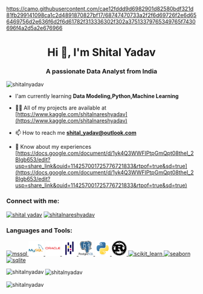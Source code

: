 https://camo.githubusercontent.com/cae12fddd9d6982901d82580bdf321d81fb299141098ca1c2d4891870827bf17/68747470733a2f2f6d69726f2e6d656469756d2e636f6d2f6d61782f313336302f302a37513379765349765f7430696f4a2d5a2e676966
<h1 align="center">Hi 👋, I'm Shital Yadav</h1>
<h3 align="center">A passionate Data Analyst from India</h3>

<p align="left"> <img src="https://komarev.com/ghpvc/?username=shitalnyadav&label=Profile%20views&color=0e75b6&style=flat" alt="shitalnyadav" /> </p>

- I'am currently learning **Data Modeling,Python,Machine Learning**

- 👨‍💻 All of my projects are available at [https://www.kaggle.com/shitalnareshyadav](https://www.kaggle.com/shitalnareshyadav)

- 📫 How to reach me **shital_yadav@outlook.com**

- 📄 Know about my experiences [https://docs.google.com/document/d/1yk4Q3WWFIPtpGmQpt08theI_2BIgb653/edit?usp=share_link&ouid=114257001725776721833&rtpof=true&sd=true](https://docs.google.com/document/d/1yk4Q3WWFIPtpGmQpt08theI_2BIgb653/edit?usp=share_link&ouid=114257001725776721833&rtpof=true&sd=true)

<h3 align="left">Connect with me:</h3>
<p align="left">
<a href="https://linkedin.com/in/shital yadav" target="blank"><img align="center" src="https://raw.githubusercontent.com/rahuldkjain/github-profile-readme-generator/master/src/images/icons/Social/linked-in-alt.svg" alt="shital yadav" height="30" width="40" /></a>
<a href="https://kaggle.com/shitalnareshyadav" target="blank"><img align="center" src="https://raw.githubusercontent.com/rahuldkjain/github-profile-readme-generator/master/src/images/icons/Social/kaggle.svg" alt="shitalnareshyadav" height="30" width="40" /></a>
</p>

<h3 align="left">Languages and Tools:</h3>
<p align="left"> <a href="https://www.microsoft.com/en-us/sql-server" target="_blank" rel="noreferrer"> <img src="https://www.svgrepo.com/show/303229/microsoft-sql-server-logo.svg" alt="mssql" width="40" height="40"/> </a> <a href="https://www.mysql.com/" target="_blank" rel="noreferrer"> <img src="https://raw.githubusercontent.com/devicons/devicon/master/icons/mysql/mysql-original-wordmark.svg" alt="mysql" width="40" height="40"/> </a> <a href="https://www.oracle.com/" target="_blank" rel="noreferrer"> <img src="https://raw.githubusercontent.com/devicons/devicon/master/icons/oracle/oracle-original.svg" alt="oracle" width="40" height="40"/> </a> <a href="https://pandas.pydata.org/" target="_blank" rel="noreferrer"> <img src="https://raw.githubusercontent.com/devicons/devicon/2ae2a900d2f041da66e950e4d48052658d850630/icons/pandas/pandas-original.svg" alt="pandas" width="40" height="40"/> </a> <a href="https://www.postgresql.org" target="_blank" rel="noreferrer"> <img src="https://raw.githubusercontent.com/devicons/devicon/master/icons/postgresql/postgresql-original-wordmark.svg" alt="postgresql" width="40" height="40"/> </a> <a href="https://www.python.org" target="_blank" rel="noreferrer"> <img src="https://raw.githubusercontent.com/devicons/devicon/master/icons/python/python-original.svg" alt="python" width="40" height="40"/> </a> <a href="https://www.rust-lang.org" target="_blank" rel="noreferrer"> <img src="https://raw.githubusercontent.com/devicons/devicon/master/icons/rust/rust-plain.svg" alt="rust" width="40" height="40"/> </a> <a href="https://scikit-learn.org/" target="_blank" rel="noreferrer"> <img src="https://upload.wikimedia.org/wikipedia/commons/0/05/Scikit_learn_logo_small.svg" alt="scikit_learn" width="40" height="40"/> </a> <a href="https://seaborn.pydata.org/" target="_blank" rel="noreferrer"> <img src="https://seaborn.pydata.org/_images/logo-mark-lightbg.svg" alt="seaborn" width="40" height="40"/> </a> <a href="https://www.sqlite.org/" target="_blank" rel="noreferrer"> <img src="https://www.vectorlogo.zone/logos/sqlite/sqlite-icon.svg" alt="sqlite" width="40" height="40"/> </a> </p>

<p><img align="left" src="https://github-readme-stats.vercel.app/api/top-langs?username=shitalnyadav&show_icons=true&locale=en&layout=compact" alt="shitalnyadav" /></p>

<p>&nbsp;<img align="center" src="https://github-readme-stats.vercel.app/api?username=shitalnyadav&show_icons=true&locale=en" alt="shitalnyadav" /></p>

<p><img align="center" src="https://github-readme-streak-stats.herokuapp.com/?user=shitalnyadav&" alt="shitalnyadav" /></p>
